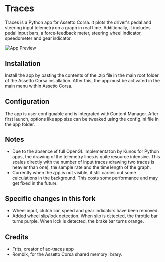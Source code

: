 # Traces

Traces is a Python app for Assetto Corsa. It plots the driver's pedal and steering input telemetry on a graph in real time. Additionally, it includes pedal input bars, a force-feedback meter, steering wheel indicator, speedometer and gear indicator.

![App Preview](/assets/app_preview.png)

## Installation

Install the app by pasting the contents of the .zip file in the main root folder of the Assetto Corsa installation. After this, the app must be activated in the main menu within Assetto Corsa.

## Configuration

The app is user configurable and is integrated with Content Manager. After first launch, options like app size can be tweaked using the config.ini file in the app folder.

## Notes

* Due to the absence of full OpenGL implementation by Kunos for Python apps, the drawing of the telemetry lines is quite resource intensive. This scales directly with the number of input traces (drawing two traces is heavier than one), the sample rate and the time length of the graph.
* Currently when the app is not visible, it still carries out some calculations in the background. This costs some performance and may get fixed in the future.

## Specific changes in this fork

* Wheel input, clutch bar, speed and gear indicators have been removed.
* Added wheel slip/lock detection. When slip is detected, the throttle bar turns purple. When lock is detected, the brake bar turns orange.

## Credits

* Frits, creator of ac-traces app
* Rombik, for the Assetto Corsa shared memory library.
